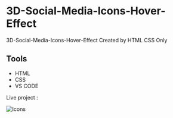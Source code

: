 # 3D-Social-Media-Icons-Hover-Effect
3D-Social-Media-Icons-Hover-Effect Created by HTML CSS Only

## Tools

- HTML
- CSS
- VS CODE

Live project :

![Icons](https://user-images.githubusercontent.com/82101597/134482512-ef0ef157-de35-4248-94dc-44be75e6ca72.gif)

